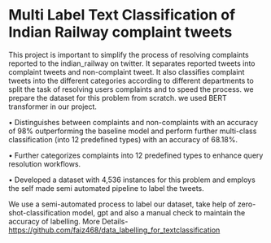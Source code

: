 # Multi Label Text Classification of Indian Railway complaint tweets
This project is important to simplify the process of resolving complaints reported to the indian_railway on twitter.
It separates reported tweets into complaint tweets and non-complaint tweet.
It also classifies complaint tweets into the different categories according to different departments to split the task of resolving users complaints and to speed the process.
we prepare the dataset for this problem from scratch.
we used BERT transformer in our project.

•	Distinguishes between complaints and non-complaints with an accuracy of 98% outperforming the baseline model and perform further multi-class classification (into 12 predefined types) with an accuracy of 68.18%. 

•	Further categorizes complaints into 12 predefined types to enhance query resolution workflows. 

•	Developed a dataset with 4,536 instances for this problem and employs the self made semi automated pipeline to label the tweets. 

We use a semi-automated process to label our dataset, take help of zero-shot-classification model, gpt and 
also a manual check to maintain the accuracy of labelling. More Details- https://github.com/faiz468/data_labelling_for_textclassification
